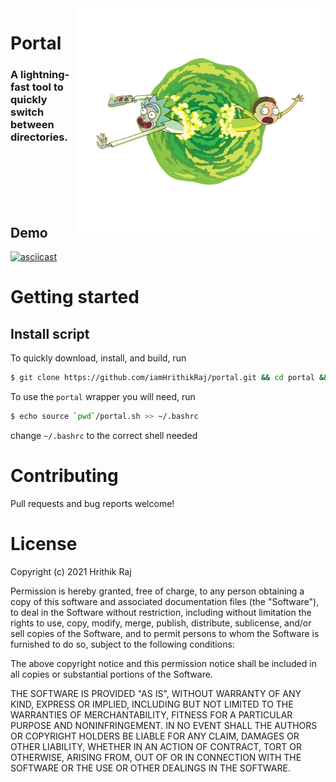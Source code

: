 <img width="400px" align="right" alt="portal logo" src="./assets/new-portal-logo.png" title="portal"/>

# Portal
### A lightning-fast tool to quickly switch between directories.

<br>
<br>
<br>
<br>
<br>

## Demo

[![asciicast](https://asciinema.org/a/zqAt0wSlSfZFZPIAiTzJAbjse.svg)](https://asciinema.org/a/zqAt0wSlSfZFZPIAiTzJAbjse)


# Getting started

## Install script

To quickly download, install, and build, run

```bash
$ git clone https://github.com/iamHrithikRaj/portal.git && cd portal && cabal build && cabal install portal
```

To use the `portal` wrapper you will need, run 

```bash
$ echo source `pwd`/portal.sh >> ~/.bashrc
```

change `~/.bashrc` to the correct shell needed

# Contributing

Pull requests and bug reports welcome!

# License

Copyright (c) 2021 Hrithik Raj

Permission is hereby granted, free of charge, to any person obtaining a copy of this software and associated documentation files (the "Software"), to deal in the Software without restriction, including without limitation the rights to use, copy, modify, merge, publish, distribute, sublicense, and/or sell copies of the Software, and to permit persons to whom the Software is furnished to do so, subject to the following conditions:

The above copyright notice and this permission notice shall be included in all copies or substantial portions of the Software.

THE SOFTWARE IS PROVIDED "AS IS", WITHOUT WARRANTY OF ANY KIND, EXPRESS OR IMPLIED, INCLUDING BUT NOT LIMITED TO THE WARRANTIES OF MERCHANTABILITY, FITNESS FOR A PARTICULAR PURPOSE AND NONINFRINGEMENT. IN NO EVENT SHALL THE AUTHORS OR COPYRIGHT HOLDERS BE LIABLE FOR ANY CLAIM, DAMAGES OR OTHER LIABILITY, WHETHER IN AN ACTION OF CONTRACT, TORT OR OTHERWISE, ARISING FROM, OUT OF OR IN CONNECTION WITH THE SOFTWARE OR THE USE OR OTHER DEALINGS IN THE SOFTWARE.

